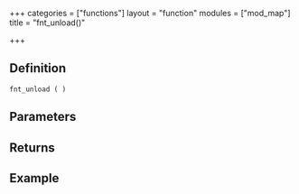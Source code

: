+++
categories = ["functions"]
layout = "function"
modules = ["mod_map"]
title = "fnt_unload()"

+++

## Definition

    fnt_unload ( )

## Parameters

## Returns

## Example
